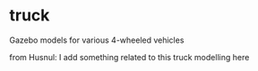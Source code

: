 # truck
Gazebo models for various 4-wheeled vehicles


from Husnul: I add something related to this truck modelling here